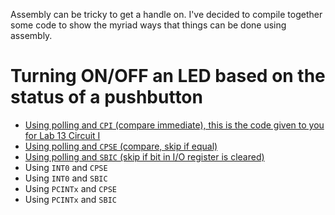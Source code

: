 Assembly can be tricky to get a handle on. I've decided to compile together some code to show the myriad ways that things can be done using assembly.

# Turning ON/OFF an LED based on the status of a pushbutton
- [Using polling and `CPI` (compare immediate), this is the code given to you for Lab 13 Circuit I](https://github.com/DoctorPCOD/DoctorPCOD/blob/main/ENGIN-2223/lab13_circuit1.asm)
- [Using polling and `CPSE` (compare, skip if equal)](https://github.com/DoctorPCOD/DoctorPCOD/blob/main/assembly_help/turn_on_led_polling_CPSE.asm)
- [Using polling and `SBIC` (skip if bit in I/O register is cleared)](https://github.com/DoctorPCOD/DoctorPCOD/blob/main/assembly_help/turn_on_led_polling_SBIC.asm)
- Using `INT0` and `CPSE`
- Using `INT0` and `SBIC`
- Using `PCINTx` and `CPSE`
- Using `PCINTx` and `SBIC`
